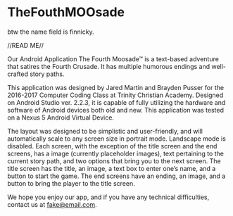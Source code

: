 # TheFouthMOOsade
btw the name field is finnicky.

//READ ME//

Our Android Application The Fourth Moosade™  is a text-based adventure that satires the Fourth Crusade. It has multiple humorous endings and well-crafted story paths.

This application was designed by Jared Martin and Brayden Pusser for the 2016-2017 Computer Coding Class at Trinity Christian Academy. Designed on Android Studio ver. 2.2.3, it is capable of fully utilizing the hardware and software of Android devices both old and new. This application was tested on a Nexus 5 Android Virtual Device.

The layout was designed to be simplistic and user-friendly, and will automatically scale to any screen size in portrait mode. Landscape mode is disabled. Each screen, with the exception of the title screen and the end screens, has a image (currently placeholder images), text pertaining to the current story path, and two options that bring you to the next screen. The title screen has the title, an image, a text box to enter one’s name, and a button to start the game. The end screens have an ending, an image, and a button to bring the player to the title screen.

We hope you enjoy our app, and if you have any technical difficulties, contact us at fake@email.com.
